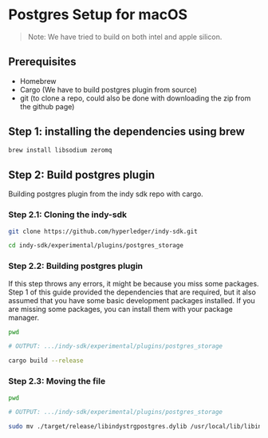 # Postgres Setup for macOS

> Note: We have tried to build on both intel and apple silicon.

## Prerequisites

- Homebrew
- Cargo (We have to build postgres plugin from source)
- git (to clone a repo, could also be done with downloading the zip from the github page)

## Step 1: installing the dependencies using brew

```sh
brew install libsodium zeromq
```

## Step 2: Build postgres plugin

Building postgres plugin from the indy sdk repo with cargo.

### Step 2.1: Cloning the indy-sdk

```sh
git clone https://github.com/hyperledger/indy-sdk.git

cd indy-sdk/experimental/plugins/postgres_storage
```

### Step 2.2: Building postgres plugin

If this step throws any errors, it might be because you miss some packages. Step 1 of this guide provided the dependencies that are required, but it also assumed that you have some basic development packages installed. If you are missing some packages, you can install them with your package manager.

```sh
pwd

# OUTPUT: .../indy-sdk/experimental/plugins/postgres_storage

cargo build --release
```

### Step 2.3: Moving the file

```sh
pwd

# OUTPUT: .../indy-sdk/experimental/plugins/postgres_storage

sudo mv ./target/release/libindystrgpostgres.dylib /usr/local/lib/libindystrgpostgres.dylib
```
